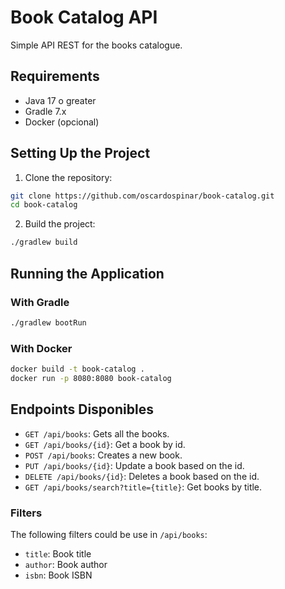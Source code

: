 # Book Catalog API

Simple API REST for the books catalogue.

## Requirements

- Java 17 o greater
- Gradle 7.x
- Docker (opcional)

## Setting Up the Project

1. Clone the repository:
```bash
git clone https://github.com/oscardospinar/book-catalog.git
cd book-catalog
```

2. Build the project:
```bash
./gradlew build
```

## Running the Application
### With Gradle
```bash
./gradlew bootRun
``` 
### With Docker
```bash
docker build -t book-catalog .
docker run -p 8080:8080 book-catalog
```
## Endpoints Disponibles
- `GET /api/books`: Gets all the books.
- `GET /api/books/{id}`: Get a book by id.
- `POST /api/books`: Creates a new book.
- `PUT /api/books/{id}`: Update a book based on the id.
- `DELETE /api/books/{id}`: Deletes a book based on the id.
- `GET /api/books/search?title={title}`: Get books by title.


### Filters
The following filters could be use in `/api/books`:
 * `title`: Book title
 * `author`: Book author
 * `isbn`: Book ISBN

